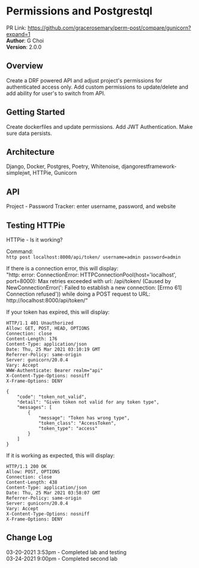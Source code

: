 # Permissions and Postgrestql

PR Link: https://github.com/gracerosemary/perm-post/compare/gunicorn?expand=1  
**Author**: G Choi   
**Version**: 2.0.0   

## Overview
Create a DRF powered API and adjust project's permissions for authenticated access only. Add custom permissions to update/delete and add ability for user's to switch from API.  

## Getting Started
Create dockerfiles and update permissions. Add JWT Authentication. Make sure data persists.  

## Architecture
Django, Docker, Postgres, Poetry, Whitenoise, djangorestframework-simplejwt, HTTPie, Gunicorn   

## API
Project - Password Tracker: enter username, password, and website   

## Testing HTTPie
HTTPie - Is it working?

Command:  
`http post localhost:8000/api/token/ username=admin password=admin`

If there is a connection error, this will display:  
"http: error: ConnectionError: HTTPConnectionPool(host='localhost', port=8000): Max retries exceeded with url: /api/token/ (Caused by NewConnectionError(': Failed to establish a new connection: [Errno 61] Connection refused')) while doing a POST request to URL: http://localhost:8000/api/token/“  

If your token has expired, this will display:  
```
HTTP/1.1 401 Unauthorized  
Allow: GET, POST, HEAD, OPTIONS  
Connection: close  
Content-Length: 176 
Content-Type: application/json  
Date: Thu, 25 Mar 2021 03:10:19 GMT  
Referrer-Policy: same-origin  
Server: gunicorn/20.0.4  
Vary: Accept  
WWW-Authenticate: Bearer realm="api"  
X-Content-Type-Options: nosniff  
X-Frame-Options: DENY  
```
```
{
    "code": "token_not_valid",
    "detail": "Given token not valid for any token type",
    "messages": [
        {
            "message": "Token has wrong type",
            "token_class": "AccessToken",
            "token_type": "access"
        }
    ]
}
```

If it is working as expected, this will display:
```
HTTP/1.1 200 OK  
Allow: POST, OPTIONS  
Connection: close  
Content-Length: 438  
Content-Type: application/json  
Date: Thu, 25 Mar 2021 03:58:07 GMT  
Referrer-Policy: same-origin  
Server: gunicorn/20.0.4  
Vary: Accept  
X-Content-Type-Options: nosniff  
X-Frame-Options: DENY  
```

## Change Log
03-20-2021 3:53pm - Completed lab and testing  
03-24-2021 9:00pm - Completed second lab